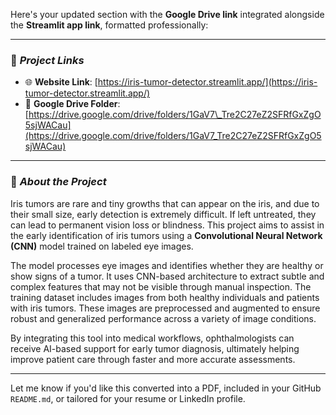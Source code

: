 Here's your updated section with the **Google Drive link** integrated alongside the **Streamlit app link**, formatted professionally:

---

### 🔗 *Project Links*

* 🌐 **Website Link**: [https://iris-tumor-detector.streamlit.app/](https://iris-tumor-detector.streamlit.app/)
* 📁 **Google Drive Folder**: [https://drive.google.com/drive/folders/1GaV7\_Tre2C27eZ2SFRfGxZgO5sjWACau](https://drive.google.com/drive/folders/1GaV7_Tre2C27eZ2SFRfGxZgO5sjWACau)

---

### 🧠 *About the Project*

Iris tumors are rare and tiny growths that can appear on the iris, and due to their small size, early detection is extremely difficult. If left untreated, they can lead to permanent vision loss or blindness. This project aims to assist in the early identification of iris tumors using a **Convolutional Neural Network (CNN)** model trained on labeled eye images.

The model processes eye images and identifies whether they are healthy or show signs of a tumor. It uses CNN-based architecture to extract subtle and complex features that may not be visible through manual inspection. The training dataset includes images from both healthy individuals and patients with iris tumors. These images are preprocessed and augmented to ensure robust and generalized performance across a variety of image conditions.

By integrating this tool into medical workflows, ophthalmologists can receive AI-based support for early tumor diagnosis, ultimately helping improve patient care through faster and more accurate assessments.

---

Let me know if you'd like this converted into a PDF, included in your GitHub `README.md`, or tailored for your resume or LinkedIn profile.
